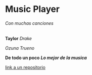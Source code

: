 # Music Player
###### Con muchas canciones

**Taylor** _Drake_

*Ozuna* _Trueno_

__De todo un poco__ ***Lo mejor de la musica***


[link a un repositorio](https://https://github.com/ArturoYJ/music_app_practice.git)